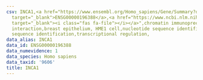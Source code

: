 ```yaml
---
csv: INCA1,<a href="https://www.ensembl.org/Homo_sapiens/Gene/Summary?db=core;g=ENSG00000196388"
  target="_blank">ENSG00000196388</a>,<a href="https://www.ncbi.nlm.nih.gov/pubmed/22863008"
  target="_blank"><i class="fas fa-file"></i></a>",chromatin immunoprecipitation assay,direct
  interaction,breast epithelium, HME1 cell,nucleotide sequence identification,nucleotide
  sequence identification,transcriptional regulation,
data_alias: INCA1
data_id: ENSG00000196388
data_numevidence: 1
data_species: Homo sapiens
data_taxid: '9606'
title: INCA1
---
```

